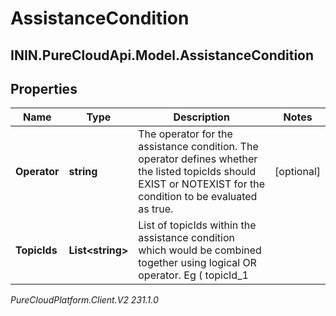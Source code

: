 # AssistanceCondition

## ININ.PureCloudApi.Model.AssistanceCondition

## Properties

|Name | Type | Description | Notes|
|------------ | ------------- | ------------- | -------------|
| **Operator** | **string** | The operator for the assistance condition. The operator defines whether the listed topicIds should EXIST or NOTEXIST for the condition to be evaluated as true. | [optional] |
| **TopicIds** | **List&lt;string&gt;** | List of topicIds within the assistance condition which would be combined together using logical OR operator. Eg ( topicId_1 || topicId_2 ) . | [optional] |



_PureCloudPlatform.Client.V2 231.1.0_
